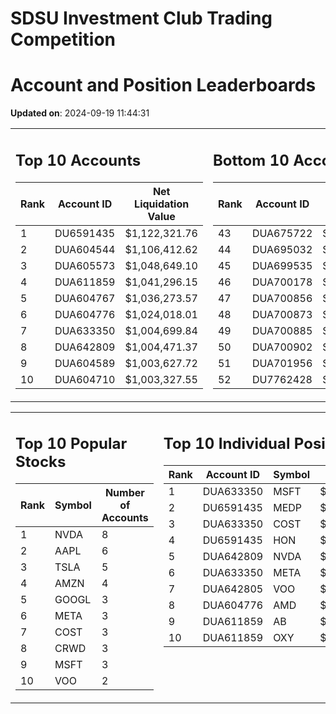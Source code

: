 # SDSU Investment Club Trading Competition 
 # Account and Position Leaderboards

**Updated on**: 2024-09-19 11:44:31

<table><tr><td valign="top">

## Top 10 Accounts
| Rank | Account ID | Net Liquidation Value |
|------|------------|-----------------------|
| 1 | DU6591435 | $1,122,321.76 |
| 2 | DUA604544 | $1,106,412.62 |
| 3 | DUA605573 | $1,048,649.10 |
| 4 | DUA611859 | $1,041,296.15 |
| 5 | DUA604767 | $1,036,273.57 |
| 6 | DUA604776 | $1,024,018.01 |
| 7 | DUA633350 | $1,004,699.84 |
| 8 | DUA642809 | $1,004,471.37 |
| 9 | DUA604589 | $1,003,627.72 |
| 10 | DUA604710 | $1,003,327.55 |

</td><td valign="top">

## Bottom 10 Accounts
| Rank | Account ID | Net Liquidation Value |
|------|------------|-----------------------|
| 43 | DUA675722 | $1,000,265.66 |
| 44 | DUA695032 | $1,000,132.83 |
| 45 | DUA699535 | $1,000,132.83 |
| 46 | DUA700178 | $1,000,132.83 |
| 47 | DUA700856 | $1,000,132.83 |
| 48 | DUA700873 | $1,000,132.83 |
| 49 | DUA700885 | $1,000,132.83 |
| 50 | DUA700902 | $1,000,132.83 |
| 51 | DUA701956 | $1,000,132.83 |
| 52 | DU7762428 | $989,252.37 |

</td></tr></table>

<table><tr><td valign="top">

## Top 10 Popular Stocks
| Rank | Symbol | Number of Accounts |
|------|--------|--------------------|
| 1 | NVDA | 8 |
| 2 | AAPL | 6 |
| 3 | TSLA | 5 |
| 4 | AMZN | 4 |
| 5 | GOOGL | 3 |
| 6 | META | 3 |
| 7 | COST | 3 |
| 8 | CRWD | 3 |
| 9 | MSFT | 3 |
| 10 | VOO | 2 |

</td><td valign="top">

## Top 10 Individual Positions
| Rank | Account ID | Symbol | Cost | Total Value |
|------|------------|--------|-----------|-------------|
| 1 | DUA633350 | MSFT | $131,449.52 | $131,449.52 |
| 2 | DU6591435 | MEDP | $95,831.10 | $95,831.10 |
| 3 | DUA633350 | COST | $90,531.01 | $90,531.01 |
| 4 | DU6591435 | HON | $80,234.00 | $80,234.00 |
| 5 | DUA642809 | NVDA | $59,176.53 | $59,176.53 |
| 6 | DUA633350 | META | $53,514.01 | $53,514.01 |
| 7 | DUA642805 | VOO | $51,070.01 | $51,070.01 |
| 8 | DUA604776 | AMD | $50,629.52 | $50,629.52 |
| 9 | DUA611859 | AB | $50,007.43 | $50,007.43 |
| 10 | DUA611859 | OXY | $50,004.98 | $50,004.98 |

</td></tr></table>
